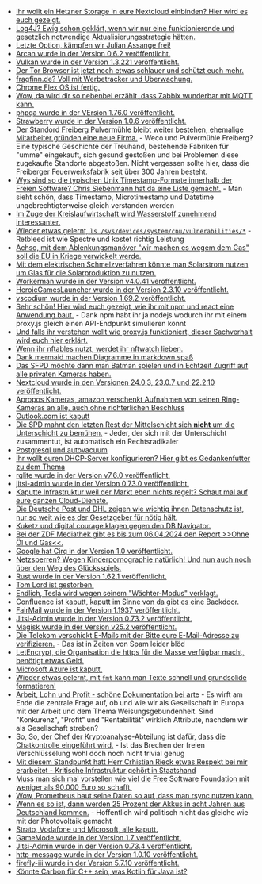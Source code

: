 * [Ihr wollt ein Hetzner Storage in eure Nextcloud einbinden? Hier wird es euch gezeigt.](https://goneuland.de/nextcloud-hetzner-storage-share-per-webdav-unter-debian-linux-einbinden/)
* [Log4J? Ewig schon geklärt, wenn wir nur eine funktionierende und gesetzlich notwendige Aktualisierungsstrategie hätten.](https://www.borncity.com/blog/2022/07/17/log4j-schwachstelle-mittelstand-schlft-dhs-sieht-problem-fr-jahre/)
* [Letzte Option, kämpfen wir Julian Assange frei!](https://weltnetz.tv/video/2708-kaempfen-wir-julian-assange-frei)
* [Arcan wurde in der Version 0.6.2 veröffentlicht.](https://www.phoronix.com/scan.php?page=news_item&px=Arcan-0.6.2-Released)
* [Vulkan wurde in der Version 1.3.221 veröffentlicht.](https://www.phoronix.com/scan.php?page=news_item&px=Vulkan-1.3.221)
* [Der Tor Browser ist jetzt noch etwas schlauer und schützt euch mehr.](https://www.bleepingcomputer.com/news/security/tor-browser-now-bypasses-internet-censorship-automatically/)
* [fragfinn.de? Voll mit Werbetracker und Überwachung.](https://www.kuketz-blog.de/fragfinn-de-tracking-via-google-analytics-auf-suchmaschine-fuer-kinder/)
* [Chrome Flex OS ist fertig.](https://www.borncity.com/blog/2022/07/15/chromeos-flex-ist-fertig/)
* [Wow, da wird dir so nebenbei erzählt, dass Zabbix wunderbar mit MQTT kann.](https://blog.zabbix.com/whats-up-home-the-relaxing-breeze/22031/)
* [phpqa wurde in der VErsion 1.76.0 veröffentlicht.](https://github.com/jakzal/phpqa/releases/tag/v1.76.0)
* [Strawberry wurde in der Version 1.0.6 veröffentlicht.](https://github.com/strawberrymusicplayer/strawberry/releases/tag/1.0.6)
* [Der Standord Freiberg Pulvermühle bleibt weiter bestehen, ehemalige Mitarbeiter gründen eine neue Firma.](https://www.mdr.de/video/mdr-videos/a/video-639148.html) - Weco und Pulvermühle Freiberg? Eine typische Geschichte der Treuhand, bestehende Fabriken für "umme" eingekauft, sich gesund gestoßen und bei Problemen diese zugekaufte Standorte abgestoßen. Nicht vergessen sollte hier, dass die Freiberger Feuerwerksfabrik seit über 300 Jahren besteht.
* [Wys sind so die typischen Unix Timestamp-Formate innerhalb der Freien Software? Chris Siebenmann hat da eine Liste gemacht.](https://utcc.utoronto.ca/~cks/space/blog/sysadmin/LogTimestampFormats) - Man sieht schön, dass Timestamp, Microtimestamp und Datetime ungebrechtigterweise gleich verstanden werden
* [Im Zuge der Kreislaufwirtschaft wird Wasserstoff zunehmend interessanter.](https://www.sonnenseite.com/de/wissenschaft/material-fuer-wasserstoffspeicher-aus-industrieabfaellen/)
* [Wieder etwas gelernt, `ls /sys/devices/system/cpu/vulnerabilities/*`](https://www.phoronix.com/scan.php?page=article&item=retbleed-benchmark&num=1) - Retbleed ist wie Spectre und kostet richtig Leistung
* [Achso, mit dem Ablenkungsmanöver "wir machen es wegem dem Gas" soll die EU in Kriege verwickelt werde.](https://blog.fefe.de/?ts=9c2b8011)
* [Mit dem elektrischen Schmelzverfahren könnte man Solarstrom nutzen um Glas für die Solarproduktion zu nutzen.](https://www.sonnenseite.com/de/wirtschaft/solarglasproduktion-ohne-gas-mit-100-gruenem-strom/)
* [Workerman wurde in der Version v4.0.41 veröffentlicht.](https://github.com/walkor/workerman/releases/tag/v4.0.41)
* [HeroicGamesLauncher wurde in der Version 2.3.10 veröffentlicht.](https://github.com/Heroic-Games-Launcher/HeroicGamesLauncher/releases/tag/v2.3.10)
* [vscodium wurde in der Version 1.69.2 veröffentlicht.](https://github.com/VSCodium/vscodium/releases/tag/1.69.2)
* [Sehr schön! Hier wird euch gezeigt, wie ihr mit npm und react eine Anwendung baut.](https://opensource.com/article/22/7/code-first-react-app) - Dank npm habt ihr ja nodejs wodurch ihr mit einem proxy.js gleich einen API-Endpunkt simulieren könnt
* [Und falls ihr verstehen wollt wie proxy.js funktioniert, dieser Sachverhalt wird euch hier erklärt.](https://opensource.com/article/22/7/javascript-api-express)
* [Wenn ihr nftables nutzt, werdet ihr nftwatch lieben.](https://opensource.com/article/22/7/nftwatch-linux-firewall)
* [Dank mermaid machen Diagramme in markdown spaß](https://mermaid-js.github.io/mermaid)
* [Das SFPD möchte dann man Batman spielen und in Echtzeit Zugriff auf alle privaten Kameras haben.](https://netzpolitik.org/2022/videoueberwachung-polizei-von-san-francisco-will-echtzeit-zugriff-auf-private-kameras/)
* [Nextcloud wurde in den Versionen 24.0.3, 23.0.7 und 22.2.10 veröffentlicht.](https://nextcloud.com/blog/maintenance-releases-24-0-3-23-0-7-and-22-2-10-are-out-update/)
* [Apropos Kameras, amazon verschenkt Aufnahmen von seinen Ring-Kameras an alle, auch ohne richterlichen Beschluss](https://netzpolitik.org/2022/ueberwachungskameras-von-ring-amazon-gibt-aufnahmen-ohne-richterlichen-beschluss-an-polizei/)
* [Outlook.com ist kaputt](https://www.borncity.com/blog/2022/07/18/outlook-com-hat-probleme-18-juli-2022/)
* [Die SPD mahnt den letzten Rest der Mittelschicht sich **nicht** um die Unterschicht zu bemühen.](https://tuxproject.de/blog/2022/07/armsein-ist-rechtsradikal/) - Jeder, der sich mit der Unterschicht zusammentut, ist automatisch ein Rechtsradikaler
* [Postgresql und autovacuum](https://www.percona.com/blog/postgresql-for-mysql-dbas-episode-7-vacuuming-tables/)
* [Ihr wollt euren DHCP-Server konfigurieren? Hier gibt es Gedankenfutter zu dem Thema](https://opensource.com/article/22/7/configure-dhcp-server)
* [rqlite wurde in der Version v7.6.0 veröffentlicht.](https://github.com/rqlite/rqlite/releases/tag/v7.6.0)
* [jitsi-admin wurde in der Version 0.73.0 veröffentlicht.](https://github.com/H2-invent/jitsi-admin/releases/tag/0.73.0)
* [Kaputte Infrastruktur weil der Markt eben nichts regelt? Schaut mal auf eure ganzen Cloud-Dienste.](https://www.borncity.com/blog/2022/07/20/hitzewelle-zwingt-cloud-von-google-und-oracle-in-uk-die-knie/)
* [Die Deutsche Post und DHL zeigen wie wichtig ihnen Datenschutz ist, nur so weit wie es der Gesetzgeber für nötig hält.](https://www.kuketz-blog.de/post-dhl-app-reaktion-der-deutschen-post-liegt-vor/)
* [Kuketz und digital courage klagen gegen den DB Navigator.](https://www.kuketz-blog.de/db-navigator-wir-klagen-gegen-die-deutsche-bahn/)
* [Bei der ZDF Mediathek gibt es bis zum 06.04.2024 den Report >>Ohne Öl und Gas<<.](https://www.sonnenseite.com/de/tipps/ohne-oel-und-gas-die-energie-von-morgen/)
* [Google hat Cirq in der Version 1.0 veröffentlicht.](https://lwn.net/Articles/901832/)
* [Netzsperren? Wegen Kinderpornographie natürlich! Und nun auch noch über den Weg des Glücksspiels.](https://netzpolitik.org/2022/rundbrief-neue-gluecksspielbehoerde-draengt-provider-zu-netzsperren/)
* [Rust wurde in der Version 1.62.1 veröffentlicht.](https://blog.rust-lang.org/2022/07/19/Rust-1.62.1.html)
* [Tom Lord ist gestorben.](https://lwn.net/Articles/901807/)
* [Endlich, Tesla wird wegen seinem "Wächter-Modus" verklagt.](https://netzpolitik.org/2022/datenschutz-verbraucherschuetzerinnen-klagen-gegen-teslas-waechter-funktion/)
* [Confluence ist kaputt, kaputt im Sinne von da gibt es eine Backdoor.](https://blog.fefe.de/?ts=9c26a48a)
* [FairMail wurde in der Version 1.1937 veröffentlicht.](https://github.com/M66B/FairEmail/releases/tag/1.1937)
* [Jitsi-Admin wurde in der Version 0.73.2 veröffentlicht.](https://github.com/H2-invent/jitsi-admin/releases/tag/0.73.2)
* [Magisk wurde in der Version v25.2 veröffentlicht.](https://github.com/topjohnwu/Magisk/releases/tag/v25.2)
* [Die Telekom verschickt E-Mails mit der Bitte eure E-Mail-Adresse zu verifizieren.](https://www.borncity.com/blog/2022/07/21/telekom-besttigungsmail-wenn-es-wie-phishing-ausschaut/) - Das ist in Zeiten von Spam leider blöd
* [LetEncrypt, die Organisation die https für die Masse verfügbar macht, benötigt etwas Geld.](https://letsencrypt.org/donate/)
* [Microsoft Azure ist kaputt.](https://www.borncity.com/blog/2022/07/21/microsoft-cloud-kurzzeitig-gestrt-21-7-2022/)
* [Wieder etwas gelernt, mit `fmt` kann man Texte schnell und grundsolide formatieren!](https://opensource.com/article/22/7/fmt-trivial-text-formatter)
* [Arbeit, Lohn und Profit - schöne Dokumentation bei arte](https://www.youtube.com/watch?v=Bl7GTGIkfuc) - Es wirft am Ende die zentrale Frage auf, ob und wie wir als Gesellschaft in Europa mit der Arbeit und dem Thema Weisungsgebundenheit. Sind "Konkurenz", "Profit" und "Rentabilität" wirklich Attribute, nachdem wir als Gesellschaft streben?
* [So, So, der Chef der Kryptoanalyse-Abteilung ist dafür, dass die Chatkontrolle eingeführt wird.](https://blog.fefe.de/?ts=9c27ebc9) - Ist das Brechen der freien Verschlüsselung wohl doch noch nicht trivial genug
* [Mit diesem Standpunkt hatt Herr Crhistian Rieck etwas Respekt bei mir erarbeitet - Kritische Infrastruktur gehört in Staatshand](https://youtu.be/CD9PJll_zHQ?t=1206)
* [Muss man sich mal vorstellen wie viel die Free Software Foundation mit weniger als 90.000 Euro so schafft.](https://www.fsf.org/blogs/community/we-far-surpassed-our-goal-and-its-all-thanks-to-you)
* [Wow, Prometheus baut seine Daten so auf, dass man rsync nutzen kann.](https://utcc.utoronto.ca/~cks/space/blog/sysadmin/PrometheusMovingTSDBWithRsync)
* [Wenn es so ist, dann werden 25 Prozent der Akkus in acht Jahren aus Deutschland kommen.](https://www.sonnenseite.com/de/wissenschaft/deutschland-wird-ein-viertel-der-europaeischen-batteriezellproduktion-abdecken/) - Hoffentlich wird politisch nicht das gleiche wie mit der Photovoltaik gemacht
* [Strato, Vodafone und Microsoft, alle kaputt.](https://www.borncity.com/blog/2022/07/21/strungen-bei-strato-vodafone-microsoft-21-juli-2022/)
* [GameMode wurde in der Version 1.7 veröffentlicht.](https://www.phoronix.com/scan.php?page=news_item&px=Feral-GameMode-1.7)
* [Jitsi-Admin wurde in der Version 0.73.4 veröffentlicht.](https://github.com/H2-invent/jitsi-admin/releases/tag/0.73.4)
* [http-message wurde in der Version 1.0.10 veröffentlicht.](https://github.com/httpsoft/http-message/releases/tag/1.0.10)
* [firefly-iii wurde in der Version 5.7.10 veröffentlicht.](https://github.com/firefly-iii/firefly-iii/releases/tag/5.7.10)
* [Könnte Carbon für C++ sein, was Kotlin für Java ist?](https://github.com/carbon-language/carbon-lang)
